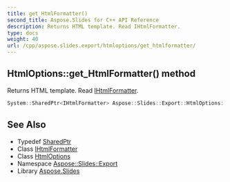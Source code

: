```yaml
---
title: get_HtmlFormatter()
second_title: Aspose.Slides for C++ API Reference
description: Returns HTML template. Read IHtmlFormatter.
type: docs
weight: 40
url: /cpp/aspose.slides.export/htmloptions/get_htmlformatter/
---
```

## HtmlOptions::get_HtmlFormatter() method


Returns HTML template. Read [IHtmlFormatter](../../ihtmlformatter/).

```cpp
System::SharedPtr<IHtmlFormatter> Aspose::Slides::Export::HtmlOptions::get_HtmlFormatter() override
```

## See Also

* Typedef [SharedPtr](../../system/sharedptr/)
* Class [IHtmlFormatter](../ihtmlformatter/)
* Class [HtmlOptions](./)
* Namespace [Aspose::Slides::Export](../)
* Library [Aspose.Slides](../../)
